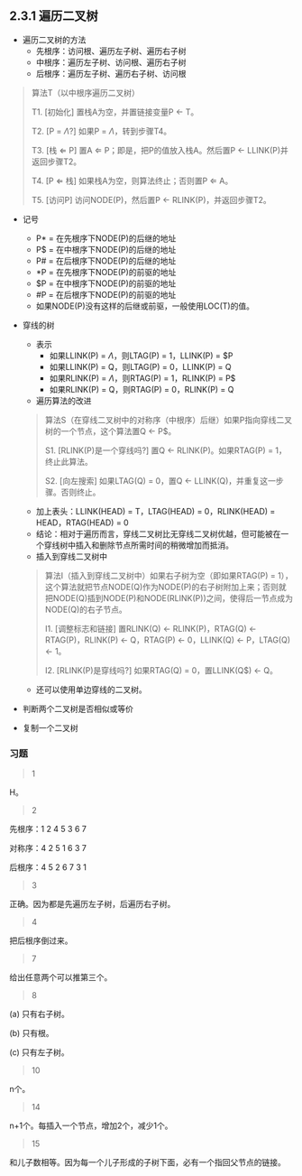 ## 2.3.1 遍历二叉树

- 遍历二叉树的方法
  - 先根序：访问根、遍历左子树、遍历右子树
  - 中根序：遍历左子树、访问根、遍历右子树
  - 后根序：遍历左子树、遍历右子树、访问根

> 算法T（以中根序遍历二叉树）
>
> T1. [初始化] 置栈A为空，并置链接变量P $\leftarrow$ T。
>
> T2. [P = $\Lambda$?] 如果P = $\Lambda$，转到步骤T4。
>
> T3. [栈 $\Leftarrow$ P] 置A $\Leftarrow$ P；即是，把P的值放入栈A。然后置P $\leftarrow$ LLINK(P)并返回步骤T2。
>
> T4. [P $\Leftarrow$ 栈] 如果栈A为空，则算法终止；否则置P $\Leftarrow$ A。
>
> T5. [访问P] 访问NODE(P)，然后置P $\leftarrow$ RLINK(P)，并返回步骤T2。

- 记号

  - P* = 在先根序下NODE(P)的后继的地址
  - P\$ = 在中根序下NODE(P)的后继的地址
  - P# = 在后根序下NODE(P)的后继的地址
  - *P = 在先根序下NODE(P)的前驱的地址
  - \$P = 在中根序下NODE(P)的前驱的地址
  - #P = 在后根序下NODE(P)的前驱的地址
  - 如果NODE(P)没有这样的后继或前驱，一般使用LOC(T)的值。

- 穿线的树

  - 表示
    - 如果LLINK(P) = $\Lambda$，则LTAG(P) = 1，LLINK(P) = \$P
    - 如果LLINK(P) = Q，则LTAG(P) = 0，LLINK(P) = Q
    - 如果RLINK(P) = $\Lambda$，则RTAG(P) = 1，RLINK(P) = P\$
    - 如果RLINK(P) = Q，则RTAG(P) = 0，RLINK(P) = Q
  - 遍历算法的改进

  > 算法S（在穿线二叉树中的对称序（中根序）后继）如果P指向穿线二叉树的一个节点，这个算法置Q  $\leftarrow$ P\$。
  >
  > S1. [RLINK(P)是一个穿线吗?] 置Q $\leftarrow$ RLINK(P)。如果RTAG(P) = 1，终止此算法。
  >
  > S2. [向左搜索] 如果LTAG(Q) = 0，置Q $\leftarrow$ LLINK(Q)，并重复这一步骤。否则终止。

  - 加上表头：LLINK(HEAD) = T，LTAG(HEAD) = 0，RLINK(HEAD) = HEAD，RTAG(HEAD) = 0
  - 结论：相对于遍历而言，穿线二叉树比无穿线二叉树优越，但可能被在一个穿线树中插入和删除节点所需时间的稍微增加而抵消。
  - 插入到穿线二叉树中

  > 算法I（插入到穿线二叉树中）如果右子树为空（即如果RTAG(P) = 1），这个算法就把节点NODE(Q)作为NODE(P)的右子树附加上来；否则就把NODE(Q)插到NODE(P)和NODE(RLINK(P))之间，使得后一节点成为NODE(Q)的右子节点。
  >
  > I1. [调整标志和链接] 置RLINK(Q) $\leftarrow$ RLINK(P)，RTAG(Q) $\leftarrow$ RTAG(P)，RLINK(P) $\leftarrow$ Q，RTAG(P) $\leftarrow$ 0，LLINK(Q) $\leftarrow$ P，LTAG(Q) $\leftarrow$ 1。
  >
  > I2. [RLINK(P)是穿线吗?] 如果RTAG(Q) = 0，置LLINK(Q\$) $\leftarrow$ Q。

  - 还可以使用单边穿线的二叉树。

- 判断两个二叉树是否相似或等价

- 复制一个二叉树

### 习题

> 1

H。

> 2

先根序：1 2 4 5 3 6 7

对称序：4 2 5 1 6 3 7

后根序：4 5 2 6 7 3 1

> 3

正确。因为都是先遍历左子树，后遍历右子树。

> 4

把后根序倒过来。

> 7

给出任意两个可以推第三个。

> 8

(a) 只有右子树。

(b) 只有根。

(c) 只有左子树。

> 10

n个。

> 14

n+1个。每插入一个节点，增加2个，减少1个。

> 15

和儿子数相等。因为每一个儿子形成的子树下面，必有一个指回父节点的链接。












